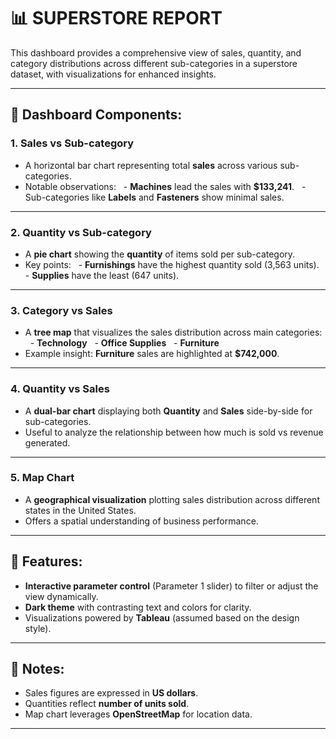 
# 📊 SUPERSTORE REPORT

This dashboard provides a comprehensive view of sales, quantity, and category distributions across different sub-categories in a superstore dataset, with visualizations for enhanced insights.

---

## 🔹 Dashboard Components:

### 1. **Sales vs Sub-category**
- A horizontal bar chart representing total **sales** across various sub-categories.
- Notable observations:
  - **Machines** lead the sales with **$133,241**.
  - Sub-categories like **Labels** and **Fasteners** show minimal sales.

---

### 2. **Quantity vs Sub-category**
- A **pie chart** showing the **quantity** of items sold per sub-category.
- Key points:
  - **Furnishings** have the highest quantity sold (3,563 units).
  - **Supplies** have the least (647 units).

---

### 3. **Category vs Sales**
- A **tree map** that visualizes the sales distribution across main categories:
  - **Technology**
  - **Office Supplies**
  - **Furniture**
- Example insight: **Furniture** sales are highlighted at **$742,000**.

---

### 4. **Quantity vs Sales**
- A **dual-bar chart** displaying both **Quantity** and **Sales** side-by-side for sub-categories.
- Useful to analyze the relationship between how much is sold vs revenue generated.

---

### 5. **Map Chart**
- A **geographical visualization** plotting sales distribution across different states in the United States.
- Offers a spatial understanding of business performance.

---

## 🔧 Features:
- **Interactive parameter control** (Parameter 1 slider) to filter or adjust the view dynamically.
- **Dark theme** with contrasting text and colors for clarity.
- Visualizations powered by **Tableau** (assumed based on the design style).

---

## 📌 Notes:
- Sales figures are expressed in **US dollars**.
- Quantities reflect **number of units sold**.
- Map chart leverages **OpenStreetMap** for location data.

---


